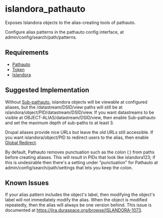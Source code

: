 islandora_pathauto
==================

Exposes Islandora objects to the alias-creating tools of pathauto. 

Configure alias patterns in the pathauto config interface, at admin/config/search/path/patterns.  


Requirements
------------

* [Pathauto](https://www.drupal.org/project/pathauto)
* [Token](https://www.drupal.org/project/token)
* [Islandora](https://github.com/Islandora/islandora)


Suggested Implementation
------------------------

Without [Sub-pathauto](https://www.drupal.org/project/subpathauto), islandora objects will be viewable at configured aliases,
but the /datastream/DSID/view paths will still be at islandora/object/PID/datastream/DSID/view. If you want 
datastreams to be visible at OBJECT-ALIAS/datastream/DSID/view, then enable Sub-pathauto and set the  maximum depth 
of sub-paths to at least 3.

Drupal aliases provide nice URLs but leave the old URLs still accessible. If you want islandora/object/PID to 
redirect users to the alias, then enable [Global Redirect](https://www.drupal.org/project/globalredirect). 

By default, Pathauto removes punctuation such as the colon (:) from paths before creating aliases. This will result
in PIDs that look like islandora123; if this is undesirable then there's a setting under "punctuation" for Pathauto 
at admin/config/search/path/settings that lets you keep the colon.
 
Known Issues
------------

If your alias pattern includes the object's label, then modifying the object's label will not immediately modify the alias. 
When the object is modified repeatedly, then the alias will always be one version behind. This issue is documented
at https://jira.duraspace.org/browse/ISLANDORA-1073.

